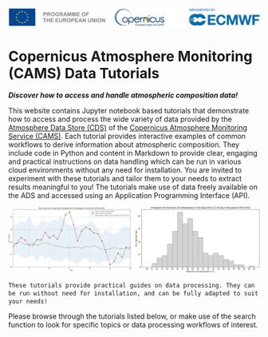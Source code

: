 ![logo](./LogoLine_EC_Cop_ECMWF.png)

# Copernicus Atmosphere Monitoring (CAMS) Data Tutorials

***Discover how to access and handle atmospheric composition data!***

This website contains Jupyter notebook based tutorials that demonstrate how to access and process the wide variety of data provided by the [Atmosphere Data Store (CDS)](https://ads.atmosphere.copernicus.eu/) of the [Copernicus Atmosphere Monitoring Service (CAMS)](https://atmosphere.copernicus.eu/). Each tutorial provides interactive examples of common workflows to derive information about atmospheric composition. They include code in Python and content in Markdown to provide clear, engaging and practical instructions on data handling which can be run in various cloud environments without any need for installation. You are invited to experiment with these tutorials and tailor them to your needs to extract results meaningful to you! The tutorials make use of data freely available on the ADS and accessed using an Application Programming Interface (API).

![banner02](./img/Temp_records_banner.png)

```{note}
These tutorials provide practical guides on data processing. They can be run without need for installation, and can be fully adapted to suit your needs!
```

Please browse through the tutorials listed below, or make use of the search function to look for specific topics or data processing workflows of interest.

```{tableofcontents}
```